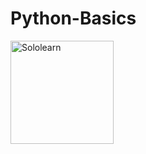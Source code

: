 # Python-Basics
<a href="t.ly/GGHH">
<img alt="Sololearn" src="https://www.google.com/imgres?imgurl=https%3A%2F%2Fblob.sololearn.com%2Favatars%2Fsololearn.png&imgrefurl=https%3A%2F%2Fwww.sololearn.com%2F&tbnid=T1JaxT5S36f1YM&vet=12ahUKEwiluvGonaf1AhUEUhoKHUDiA28QMygEegUIARC5AQ..i&docid=m_rMSLzLUDG6SM&w=512&h=512&q=sololearn%20logo%20png&ved=2ahUKEwiluvGonaf1AhUEUhoKHUDiA28QMygEegUIARC5AQ" width="165"/>
</a>